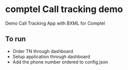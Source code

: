 # comptel Call tracking demo
Demo Call Tracking App with BXML for Comptel

## To run
* Order TN through dashboard
* Setup application through dashboard
* Add the phone number ordered to config.json
